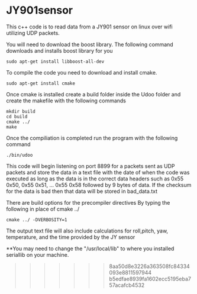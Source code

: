 # JY901sensor


This c++ code is to read data from a JY901 sensor on linux over wifi utilizing UDP packets.

You will need to download the boost library. The following command downloads and installs boost library for you
    
    sudo apt-get install libboost-all-dev
    
To compile the code you need to download and install cmake. 

    sudo apt-get install cmake

Once cmake is installed create a build folder inside the Udoo folder and create the makefile with the following commands

    mkdir build
    cd build
    cmake ../
    make

Once the compiliation is completed run the program with the following command

    ./bin/udoo
This code will begin listening on port 8899 for a packets sent as UDP packets and store the data in a text file with the date of when the code was executed as long as the data is in the correct data headers such as 0x55 0x50, 0x55 0x51, ... 0x55 0x58 followed by 9 bytes of data. If the checksum for the data is bad then that data will be stored in bad_data.txt


There are build options for the precompiler directives
By typing the following in place of cmake ../

    cmake ../ -DVERBOSITY=1

The output text file will also include calculations for roll,pitch, yaw, temperature, and the time provided by the JY sensor


**You may need to change the "/usr/local/lib" to where you installed
seriallib on your machine.
>>>>>>> 8aa50d8e3226a363508fc84334093e8811597944
>>>>>>> b5edfae8939fa1602ecc5195eba757acafcb4532
